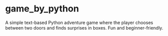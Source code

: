 # game_by_python
A simple text-based Python adventure game where the player chooses between two doors and finds surprises in boxes. Fun and beginner-friendly.
